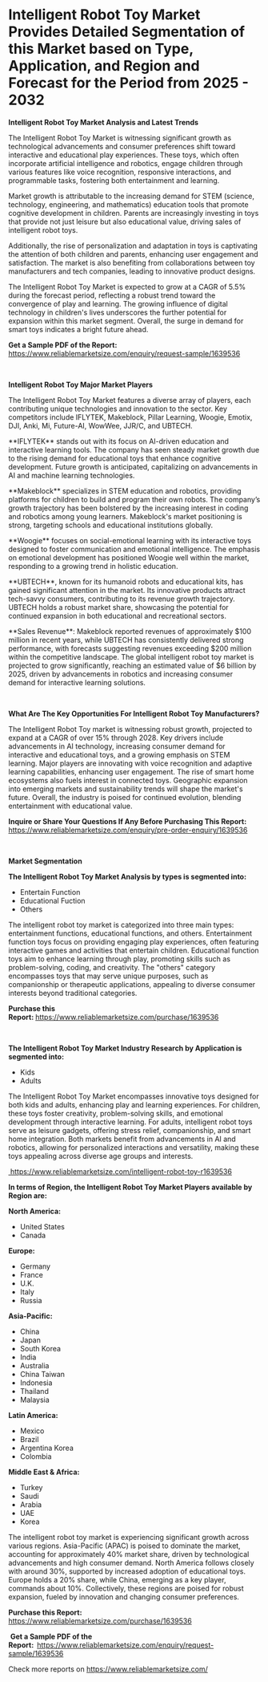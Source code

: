 <p><h1>Intelligent Robot Toy Market Provides Detailed Segmentation of this Market based on Type, Application, and Region and Forecast for the Period from 2025 - 2032</h1></p><p><strong>Intelligent Robot Toy Market Analysis and Latest Trends</strong></p>
<p><p>The Intelligent Robot Toy Market is witnessing significant growth as technological advancements and consumer preferences shift toward interactive and educational play experiences. These toys, which often incorporate artificial intelligence and robotics, engage children through various features like voice recognition, responsive interactions, and programmable tasks, fostering both entertainment and learning.</p><p>Market growth is attributable to the increasing demand for STEM (science, technology, engineering, and mathematics) education tools that promote cognitive development in children. Parents are increasingly investing in toys that provide not just leisure but also educational value, driving sales of intelligent robot toys.</p><p>Additionally, the rise of personalization and adaptation in toys is captivating the attention of both children and parents, enhancing user engagement and satisfaction. The market is also benefiting from collaborations between toy manufacturers and tech companies, leading to innovative product designs.</p><p>The Intelligent Robot Toy Market is expected to grow at a CAGR of 5.5% during the forecast period, reflecting a robust trend toward the convergence of play and learning. The growing influence of digital technology in children's lives underscores the further potential for expansion within this market segment. Overall, the surge in demand for smart toys indicates a bright future ahead.</p></p>
<p><strong>Get a Sample PDF of the Report:&nbsp;</strong> <a href="https://www.reliablemarketsize.com/enquiry/request-sample/1639536?utm_campaign=2444&utm_medium=2&utm_source=Github&utm_content=ia&utm_term=05042025&utm_id=intelligent-robot-toy">https://www.reliablemarketsize.com/enquiry/request-sample/1639536</a></p>
<p>&nbsp;</p>
<p><strong>Intelligent Robot Toy Major Market Players</strong></p>
<p><p>The Intelligent Robot Toy Market features a diverse array of players, each contributing unique technologies and innovation to the sector. Key competitors include IFLYTEK, Makeblock, Pillar Learning, Woogie, Emotix, DJI, Anki, Mi, Future-AI, WowWee, JJR/C, and UBTECH.</p><p>**IFLYTEK** stands out with its focus on AI-driven education and interactive learning tools. The company has seen steady market growth due to the rising demand for educational toys that enhance cognitive development. Future growth is anticipated, capitalizing on advancements in AI and machine learning technologies.</p><p>**Makeblock** specializes in STEM education and robotics, providing platforms for children to build and program their own robots. The company’s growth trajectory has been bolstered by the increasing interest in coding and robotics among young learners. Makeblock's market positioning is strong, targeting schools and educational institutions globally.</p><p>**Woogie** focuses on social-emotional learning with its interactive toys designed to foster communication and emotional intelligence. The emphasis on emotional development has positioned Woogie well within the market, responding to a growing trend in holistic education.</p><p>**UBTECH**, known for its humanoid robots and educational kits, has gained significant attention in the market. Its innovative products attract tech-savvy consumers, contributing to its revenue growth trajectory. UBTECH holds a robust market share, showcasing the potential for continued expansion in both educational and recreational sectors.</p><p>**Sales Revenue**: Makeblock reported revenues of approximately $100 million in recent years, while UBTECH has consistently delivered strong performance, with forecasts suggesting revenues exceeding $200 million within the competitive landscape. The global intelligent robot toy market is projected to grow significantly, reaching an estimated value of $6 billion by 2025, driven by advancements in robotics and increasing consumer demand for interactive learning solutions.</p></p>
<p>&nbsp;</p>
<p><strong>What Are The Key Opportunities For Intelligent Robot Toy Manufacturers?</strong></p>
<p><p>The Intelligent Robot Toy market is witnessing robust growth, projected to expand at a CAGR of over 15% through 2028. Key drivers include advancements in AI technology, increasing consumer demand for interactive and educational toys, and a growing emphasis on STEM learning. Major players are innovating with voice recognition and adaptive learning capabilities, enhancing user engagement. The rise of smart home ecosystems also fuels interest in connected toys. Geographic expansion into emerging markets and sustainability trends will shape the market's future. Overall, the industry is poised for continued evolution, blending entertainment with educational value.</p></p>
<p><strong>Inquire or Share Your Questions If Any Before Purchasing This Report:</strong> <a href="https://www.reliablemarketsize.com/enquiry/pre-order-enquiry/1639536?utm_campaign=2444&utm_medium=2&utm_source=Github&utm_content=ia&utm_term=05042025&utm_id=intelligent-robot-toy">https://www.reliablemarketsize.com/enquiry/pre-order-enquiry/1639536</a></p>
<p>&nbsp;</p>
<p><strong>Market Segmentation</strong></p>
<p><strong>The Intelligent Robot Toy Market Analysis by types is segmented into:</strong></p>
<p><ul><li>Entertain Function</li><li>Educational Fuction</li><li>Others</li></ul></p>
<p><p>The intelligent robot toy market is categorized into three main types: entertainment functions, educational functions, and others. Entertainment function toys focus on providing engaging play experiences, often featuring interactive games and activities that entertain children. Educational function toys aim to enhance learning through play, promoting skills such as problem-solving, coding, and creativity. The "others" category encompasses toys that may serve unique purposes, such as companionship or therapeutic applications, appealing to diverse consumer interests beyond traditional categories.</p></p>
<p><strong>Purchase this Report:&nbsp;</strong><a href="https://www.reliablemarketsize.com/purchase/1639536?utm_campaign=2444&utm_medium=2&utm_source=Github&utm_content=ia&utm_term=05042025&utm_id=intelligent-robot-toy">https://www.reliablemarketsize.com/purchase/1639536</a></p>
<p>&nbsp;</p>
<p><strong>The Intelligent Robot Toy Market Industry Research by Application is segmented into:</strong></p>
<p><ul><li>Kids</li><li>Adults</li></ul></p>
<p><p>The Intelligent Robot Toy Market encompasses innovative toys designed for both kids and adults, enhancing play and learning experiences. For children, these toys foster creativity, problem-solving skills, and emotional development through interactive learning. For adults, intelligent robot toys serve as leisure gadgets, offering stress relief, companionship, and smart home integration. Both markets benefit from advancements in AI and robotics, allowing for personalized interactions and versatility, making these toys appealing across diverse age groups and interests.</p></p>
<p><a href="https://www.reliablemarketsize.com/intelligent-robot-toy-r1639536?utm_campaign=2444&utm_medium=2&utm_source=Github&utm_content=ia&utm_term=05042025&utm_id=intelligent-robot-toy">&nbsp;https://www.reliablemarketsize.com/intelligent-robot-toy-r1639536</a></p>
<p><strong>In terms of Region, the Intelligent Robot Toy Market Players available by Region are:</strong></p>
<p>
    <p> <strong> North America: </strong>
        <ul>
            <li>United States</li>
            <li>Canada</li>
        </ul>
        </p> 
    <p> <strong> Europe: </strong>
        <ul>
            <li>Germany</li>
            <li>France</li>
            <li>U.K.</li>
            <li>Italy</li>
            <li>Russia</li>
        </ul>
        </p> 
    <p> <strong> Asia-Pacific: </strong>
        <ul>
            <li>China</li>
            <li>Japan</li>
            <li>South Korea</li>
            <li>India</li>
            <li>Australia</li>
            <li>China Taiwan</li>
            <li>Indonesia</li>
            <li>Thailand</li>
            <li>Malaysia</li>
        </ul>
        </p> 
    <p> <strong> Latin America: </strong>
        <ul>
            <li>Mexico</li>
            <li>Brazil</li>
            <li>Argentina Korea</li>
            <li>Colombia</li>
        </ul>
        </p> 
    <p> <strong> Middle East & Africa: </strong>
        <ul>
            <li>Turkey</li>
            <li>Saudi</li>
            <li>Arabia</li>
            <li>UAE</li>
            <li>Korea</li>
        </ul>
    </p>
    </p>
<p><p>The intelligent robot toy market is experiencing significant growth across various regions. Asia-Pacific (APAC) is poised to dominate the market, accounting for approximately 40% market share, driven by technological advancements and high consumer demand. North America follows closely with around 30%, supported by increased adoption of educational toys. Europe holds a 20% share, while China, emerging as a key player, commands about 10%. Collectively, these regions are poised for robust expansion, fueled by innovation and changing consumer preferences.</p></p>
<p><strong>Purchase this Report: </strong><a href="https://www.reliablemarketsize.com/purchase/1639536?utm_campaign=2444&utm_medium=2&utm_source=Github&utm_content=ia&utm_term=05042025&utm_id=intelligent-robot-toy">https://www.reliablemarketsize.com/purchase/1639536</a></p>
<p>&nbsp;<strong>Get a Sample PDF of the Report:&nbsp;&nbsp;</strong><a href="https://www.reliablemarketsize.com/enquiry/request-sample/1639536?utm_campaign=2444&utm_medium=2&utm_source=Github&utm_content=ia&utm_term=05042025&utm_id=intelligent-robot-toy">https://www.reliablemarketsize.com/enquiry/request-sample/1639536</a></p>
<p><strong></strong></p>
<p>Check more reports on <a href="https://www.reliablemarketsize.com/?utm_campaign=2444&utm_medium=2&utm_source=Github&utm_content=ia&utm_term=05042025&utm_id=intelligent-robot-toy">https://www.reliablemarketsize.com/</a></p>